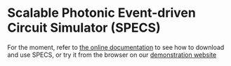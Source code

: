 # Scalable Photonic Event-driven Circuit Simulator (SPECS)

For the moment, refer to [the online documentation](https://demo.zrounba.fr/specs/doc/index.html
) to see how to download and use SPECS, or try it from the browser on our [demonstration website](https://demo.zrounba.fr/specs)
